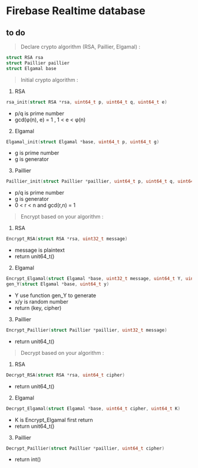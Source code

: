 # Firebase Realtime database

## to do 
> Declare crypto algorithm (RSA, Paillier, Elgamal) :
```c
struct RSA rsa
struct Paillier paillier
struct Elgamal base
```

> Initial crypto algorithm :
1. RSA 
```c
rsa_init(struct RSA *rsa, uint64_t p, uint64_t q, uint64_t e)
```
   - p/q is prime number
   - gcd(φ(n), e) = 1 , 1 < e < φ(n)

2. Elgamal
```c
Elgamal_init(struct Elgamal *base, uint64_t p, uint64_t g)
```
   - g is prime number
   - g is generator

3. Paillier
```c
Paillier_init(struct Paillier *paillier, uint64_t p, uint64_t q, uint64_t r, uint64_t g)
```
   - p/q is prime number
   - g is generator
   - 0 < r < n and gcd(r,n) = 1

> Encrypt based on your algorithm :
1. RSA 
```c
Encrypt_RSA(struct RSA *rsa, uint32_t message)
```
   - message is plaintext
   - return unit64_t()

2. Elgamal
```c
Encrypt_Elgamal(struct Elgamal *base, uint32_t message, uint64_t Y, uint64_t x)
gen_Y(struct Elgamal *base, uint64_t y)
```
   - Y use function gen_Y to generate
   - x/y is random number
   - return (key, cipher)

3. Paillier
```c
Encrypt_Paillier(struct Paillier *paillier, uint32_t message)
```
   - return unit64_t()

> Decrypt based on your algorithm :
1. RSA 
```c
Decrypt_RSA(struct RSA *rsa, uint64_t cipher)
```
   - return unit64_t()

2. Elgamal
```c
Decrypt_Elgamal(struct Elgamal *base, uint64_t cipher, uint64_t K)
```
   - K is Encrypt_Elgamal first return
   - return unit64_t()

3. Paillier
```c
Decrypt_Paillier(struct Paillier *paillier, uint64_t cipher)
```
   - return int()

